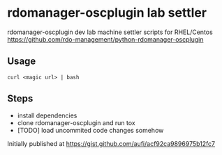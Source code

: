 # rdomanager-oscplugin lab settler

rdomanager-oscplugin dev lab machine settler scripts for RHEL/Centos
https://github.com/rdo-management/python-rdomanager-oscplugin

## Usage

    curl <magic url> | bash

## Steps

 * install dependencies
 * clone rdomanager-oscplugin and run tox
 * [TODO] load uncommited code changes somehow

Initially published at https://gist.github.com/aufi/acf92ca9896975b12fc7
